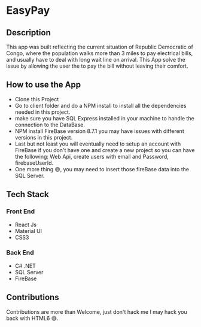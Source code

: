 # EasyPay

## Description
This app was built reflecting the current situation of Republic Democratic of Congo, where the population walks more than 3 miles to pay electrical bills, and usually have to deal with long wait line on arrival. This App solve the issue by allowing the user the to pay the bill without leaving their comfort.

## How to use the App
* Clone this Project
* Go to client folder and do a NPM install to install all the dependencies needed in this project.
* make sure you have  SQL Express installed in your machine to handle the connection to the DataBase.
* NPM install FireBase version 8.7.1 you may have issues with different versions in this project.
* Last but not least you will eventually need to setup an account with FireBase if you don't have one and create a new project so you can have the following: Web Api, create users with email and Password, firebaseUserId.
* One more thing 😄, you may need to insert those fireBase data into the SQL Server.


## Tech Stack
### Front End
* React Js
* Material UI 
* CSS3
### Back End
* C# .NET
* SQL Server
* FireBase
 
 ## Contributions
 Contributions are more than Welcome, just don't hack me I may hack you back with HTML6 😅.
